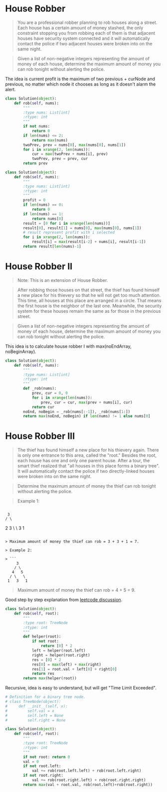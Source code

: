 # House Robber

> You are a professional robber planning to rob houses along a street. Each house has a certain amount of money stashed, the only constraint stopping you from robbing each of them is that adjacent houses have security system connected and it will automatically contact the police if two adjacent houses were broken into on the same night.

> Given a list of non-negative integers representing the amount of money of each house, determine the maximum amount of money you can rob tonight without alerting the police.

The idea is current profit is the maximum of two previous + curNode and previous, no matter which node it chooses as long as it doesn't alarm the alert.

```Python
class Solution(object):
    def rob(self, nums):
        """
        :type nums: List[int]
        :rtype: int
        """
        if not nums:
            return 0
        if len(nums) <= 2:
            return max(nums)
        twoPrev, prev = nums[0], max(nums[0], nums[1])
        for i in xrange(2, len(nums)):
            cur = max(twoPrev + nums[i], prev)
            twoPrev, prev = prev, cur
        return prev
```

```Python
class Solution(object):
    def rob(self, nums):
        """
        :type nums: List[int]
        :rtype: int
        """
        profit = 0
        if len(nums) == 0:
            return 0
        if len(nums) == 1:
            return nums[0]
        result = [0 for i in xrange(len(nums))]
        result[0], result[1] = nums[0], max(nums[0], nums[1])
        # result represent profit with i selected
        for i in xrange(2, len(nums)):
            result[i] = max(result[i-2] + nums[i], result[i-1])
        return result[len(nums)-1]
```

# House Robber II

> Note: This is an extension of House Robber.

> After robbing those houses on that street, the thief has found himself a new place for his thievery so that he will not get too much attention. This time, all houses at this place are arranged in a circle. That means the first house is the neighbor of the last one. Meanwhile, the security system for these houses remain the same as for those in the previous street.

> Given a list of non-negative integers representing the amount of money of each house, determine the maximum amount of money you can rob tonight without alerting the police.

This idea is to calculate house robber I with max(noEndArray, noBeginArray).

```Python
class Solution(object):
    def rob(self, nums):
        """
        :type nums: List[int]
        :rtype: int
        """
        def _rob(nums):
            prev, cur = 0, 0
            for i in xrange(len(nums)):
                prev, cur = cur, max(prev + nums[i], cur)
            return cur
        noEnd, noBegin = _rob(nums[:-1]), _rob(nums[1:])
        return max(noEnd, noBegin) if len(nums) != 1 else nums[0]
```

# House Robber III

> The thief has found himself a new place for his thievery again. There is only one entrance to this area, called the "root." Besides the root, each house has one and only one parent house. After a tour, the smart thief realized that "all houses in this place forms a binary tree". It will automatically contact the police if two directly-linked houses were broken into on the same night.

> Determine the maximum amount of money the thief can rob tonight without alerting the police.

> Example 1:

> ```
     3
    / \
   2   3
    \   \ 
     3   1
```

> Maximum amount of money the thief can rob = 3 + 3 + 1 = 7.

> Example 2:

> ```
     3
    / \
   4   5
  / \   \ 
 1   3   1
```

> Maximum amount of money the thief can rob = 4 + 5 = 9.

Good step by step explanation from [leetcode discussion](https://discuss.leetcode.com/topic/39834/step-by-step-tackling-of-the-problem).

```Python
class Solution(object):
    def rob(self, root):
        """
        :type root: TreeNode
        :rtype: int
        """
        def helper(root):
            if not root:
                return [0] * 2
            left = helper(root.left)
            right = helper(root.right)
            res = [0] * 2
            res[0] = max(left) + max(right)
            res[1] = root.val + left[0] + right[0]
            return res
        return max(helper(root))
```

Recursive, idea is easy to understand, but will get "Time Limit Exceeded".

```Python
# Definition for a binary tree node.
# class TreeNode(object):
#     def __init__(self, x):
#         self.val = x
#         self.left = None
#         self.right = None

class Solution(object):
    def rob(self, root):
        """
        :type root: TreeNode
        :rtype: int
        """
        if not root: return 0
        val = 0
        if not root.left:
            val += rob(root.left.left) + rob(root.left.right)
        if not root.right:
            val += rob(root.right.left) + rob(root.right.right)
        return max(val + root.val, rob(root.left)+rob(root.right))
```
